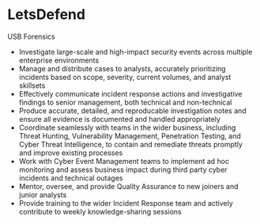 # LetsDefend

USB Forensics

- Investigate large-scale and high-impact security events across multiple enterprise environments
- Manage and distribute cases to analysts, accurately prioritizing incidents based on scope, severity, current volumes, and analyst skillsets
- Effectively communicate incident response actions and investigative findings to senior management, both technical and non-technical
- Produce accurate, detailed, and reproducable investigation notes and ensure all evidence is documented and handled appropriately
- Coordinate seamlessly with teams in the wider business, including Threat Hunting, Vulnerability Management, Penetration Testing, and Cyber Threat Intelligence, to contain and remediate threats promptly and improve existing processes
- Work with Cyber Event Management teams to implement ad hoc monitoring and assess business impact during third party cyber incidents and technical outages
- Mentor, oversee, and provide Quality Assurance to new joiners and junior analysts
- Provide training to the wider Incident Response team and actively contribute to weekly knowledge-sharing sessions





